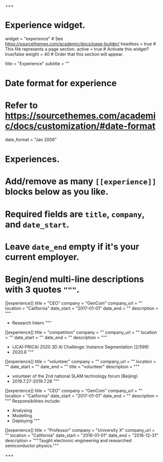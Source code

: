 +++
# Experience widget.
widget = "experience"  # See https://sourcethemes.com/academic/docs/page-builder/
headless = true  # This file represents a page section.
active = true  # Activate this widget? true/false
weight = 40  # Order that this section will appear.

title = "Experience"
subtitle = ""

# Date format for experience
#   Refer to https://sourcethemes.com/academic/docs/customization/#date-format
date_format = "Jan 2006"

# Experiences.
#   Add/remove as many `[[experience]]` blocks below as you like.
#   Required fields are `title`, `company`, and `date_start`.
#   Leave `date_end` empty if it's your current employer.
#   Begin/end multi-line descriptions with 3 quotes `"""`.
[[experience]]
  title = "CEO"
  company = "GenCoin"
  company_url = ""
  location = "California"
  date_start = "2017-01-01"
  date_end = ""
  description = """
  * Research Intern
  """

[[experience]]
  title = "competition"
  company = ""
  company_url = ""
  location = ""
  date_start = ""
  date_end = ""
  description = """
  * IJCAI-PRICAI 2020 3D AI Challenge: Instance Segmentation (2/599)
  * 2020.8
  """

[[experience]]
  title = "volunteer"
  company = ""
  company_url = ""
  location = ""
  date_start = ""
  date_end = ""
  title = "volunteer" 
  description = """
  * volunteer of the 2nd national SLAM technology forum (Beijing)
  * 2019.7.27-2019.7.28
  """

[[experience]]
  title = "CEO"
  company = "GenCoin"
  company_url = ""
  location = "California"
  date_start = "2017-01-01"
  date_end = ""
  description = """
  Responsibilities include:
  
  * Analysing
  * Modelling
  * Deploying
  """

[[experience]]
  title = "Professor"
  company = "University X"
  company_url = ""
  location = "California"
  date_start = "2016-01-01"
  date_end = "2016-12-31"
  description = """Taught electronic engineering and researched semiconductor physics."""

+++
